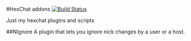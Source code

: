 #HexChat addons [![Build Status](https://travis-ci.org/necessary129/hexchat-addons.svg?branch=master)](https://travis-ci.org/necessary129/hexchat-addons)

Just my hexchat plugins and scripts

##NIgnore
A plugin that lets you ignore nick changes by a user or a host.